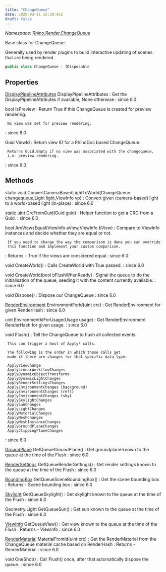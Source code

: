 ```yaml
---
title: "ChangeQueue"
date: 2020-03-11 15:29:45Z
draft: false
---
```


*Namespace: [Rhino.Render.ChangeQueue](../)*

Base class for ChangeQueue.
   
   Generally used by render plugins to build interactive updating of scenes that are being rendered.
```cs
public class ChangeQueue : IDisposable
```
## Properties

[DisplayPipelineAttributes](/rhinocommon/rhino/display/displaypipelineattributes/) DisplayPipelineAttributes
: Get the DisplayPipelineAttributes if available, None otherwise
: since 6.0

bool IsPreview
: Return True if this ChangeQueue is created for preview rendering.
     
     No view was set for preview rendering.
: since 6.0

Guid ViewId
: Return view ID for a RhinoDoc based ChangeQueue.
     
     Returns Guid.Empty if no view was associated with the changequeue,
     i.e. preview rendering.
: since 6.0
## Methods

static void ConvertCameraBasedLightToWorld(ChangeQueue changequeue,Light light,ViewInfo vp)
: Convert given (camera-based) light to a world-based light (in-place)
: since 6.0

static uint CrcFromGuid(Guid guid)
: Helper function to get a CRC from a Guid.
: since 6.0

bool AreViewsEqual(ViewInfo aView,ViewInfo bView)
: Compare to ViewInfo instances and decide whether they are equal or not.
     
     If you need to change the way the comparison is done you can override
     this function and implement your custom comparison.
: Returns - True if the views are considered equal
: since 6.0

void CreateWorld()
: Calls CreateWorld with True passed.
: since 6.0

void CreateWorld(bool bFlushWhenReady)
: Signal the queue to do the initialisation of the queue, seeding it with the content currently available.
: since 6.0

void Dispose()
: Dispose our ChangeQueue
: since 6.0

[RenderEnvironment](/rhinocommon/rhino/render/renderenvironment/) EnvironmentForid(uint crc)
: Get RenderEnvironment for given RenderHash
: since 6.0

uint EnvironmentIdForUsage(Usage usage)
: Get RenderEnvironment RenderHash for given usage.
: since 6.0

void Flush()
: Tell the ChangeQueue to flush all collected events.
    
     This can trigger a host of Apply* calls.
     
     The following is the order in which those calls get
     made if there are changes for that specific data type:
     
     ApplyViewChange
     ApplyLinearWorkflowChanges
     ApplyDynamicObjectTransforms
     ApplyDynamicLightChanges
     ApplyRenderSettingsChanges
     ApplyEnvironmentChanges (background)
     ApplyEnvironmentChanges (refl)
     ApplyEnvironmentChanges (sky)
     ApplySkylightChanges
     ApplySunChanges
     ApplyLightChanges
     ApplyMaterialChanges
     ApplyMeshChanges
     ApplyMeshInstanceChanges
     ApplyGroundPlaneChanges
     ApplyClippingPlaneChanges
: since 6.0

[GroundPlane](/rhinocommon/rhino/render/groundplane/) GetQueueGroundPlane()
: Get groundplane known to the queue at the time of the Flush
: since 6.0

[RenderSettings](/rhinocommon/rhino/render/rendersettings/) GetQueueRenderSettings()
: Get render settings known to the queue at the time of the Flush
: since 6.0

[BoundingBox](/rhinocommon/rhino/geometry/boundingbox/) GetQueueSceneBoundingBox()
: Get the scene bounding box
: Returns - Scene bounding box
: since 6.0

[Skylight](/rhinocommon/rhino/render/changequeue/skylight/) GetQueueSkylight()
: Get skylight known to the queue at the time of the Flush
: since 6.0

Geometry.Light GetQueueSun()
: Get sun known to the queue at the time of the Flush
: since 6.0

[ViewInfo](/rhinocommon/rhino/docobjects/viewinfo/) GetQueueView()
: Get view known to the queue at the time of the Flush
: Returns - ViewInfo
: since 6.0

[RenderMaterial](/rhinocommon/rhino/render/rendermaterial/) MaterialFromId(uint crc)
: Get the RenderMaterial from the ChangeQueue material cache based on RenderHash
: Returns - RenderMaterial
: since 6.0

void OneShot()
: Call Flush() once, after that automatically dispose the queue.
: since 6.0
